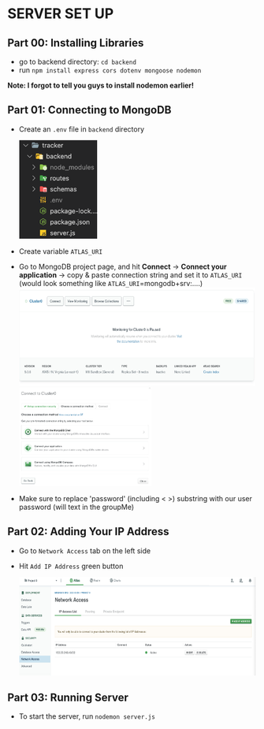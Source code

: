 # SERVER SET UP

## Part 00: Installing Libraries

- go to backend directory: `cd backend`
- run `npm install express cors dotenv mongoose nodemon`

**Note: I forgot to tell you guys to install nodemon earlier!**

## Part 01: Connecting to MongoDB

- Create an `.env` file in `backend` directory

    <img src="./images/file-structure.png"  height="200">

- Create variable `ATLAS_URI`
- Go to MongoDB project page, and hit **Connect** -> **Connect your application** -> copy & paste connection string and set it to `ATLAS_URI` (would look something like `ATLAS_URI`=mongodb+srv:....)
  <img src="./images/Connect.png"  height="200"> <img src="./images/connect-cluster.png"  height="200">
- Make sure to replace 'password' (including < >) substring with our user password (will text in the groupMe)

## Part 02: Adding Your IP Address

- Go to `Network Access` tab on the left side
- Hit `Add IP Address` green button

    <img src="./images/network-access.png"  height="200">

## Part 03: Running Server

- To start the server, run `nodemon server.js`
